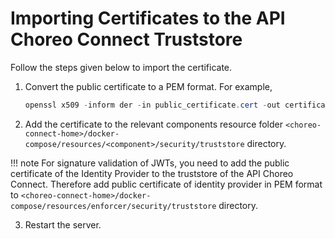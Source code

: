 # Importing Certificates to the API Choreo Connect Truststore

Follow the steps given below to import the certificate.

1.  Convert the public certificate to a PEM format. For example,

    ``` java
    openssl x509 -inform der -in public_certificate.cert -out certificate.pem
    ```

2.  Add the certificate to the relevant components resource folder `<choreo-connect-home>/docker-compose/resources/<component>/security/truststore` directory.

!!! note
    For signature validation of JWTs, you need to add the public certificate of the Identity Provider to the truststore of the API Choreo Connect. 
    Therefore add public certificate of identity provider in PEM format to `<choreo-connect-home>/docker-compose/resources/enforcer/security/truststore` directory.
    
3.  Restart the server.

